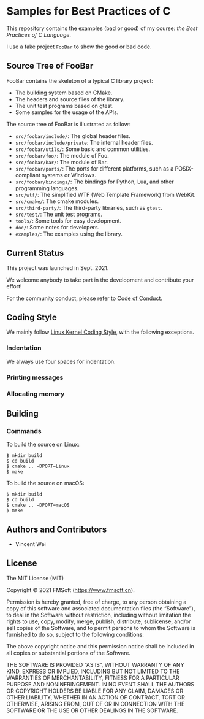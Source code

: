 # Samples for Best Practices of C

This repository contains the examples (bad or good) of my course:
_the Best Practices of C Language_.

I use a fake project `FooBar` to show the good or bad code.

## Source Tree of FooBar

FooBar contains the skeleton of a typical C library project:

- The building system based on CMake.
- The headers and source files of the library.
- The unit test programs based on gtest.
- Some samples for the usage of the APIs.

The source tree of FooBar is illustrated as follow:

- `src/foobar/include/`: The global header files.
- `src/foobar/include/private`: The internal header files.
- `src/foobar/utils/`: Some basic and common utilities.
- `src/foobar/foo/`: The module of Foo.
- `src/foobar/bar/`: The module of Bar.
- `src/foobar/ports/`: The ports for different platforms,
    such as a POSIX-compliant systems or Windows.
- `src/foobar/bindings/`: The bindings for Python, Lua,
    and other programming languages.
- `src/wtf/`: The simplified WTF (Web Template Framework) from WebKit.
- `src/cmake/`: The cmake modules.
- `src/third-party/`: The third-party libraries, such as `gtest`.
- `src/test/`: The unit test programs.
- `tools/`: Some tools for easy development.
- `doc/`: Some notes for developers.
- `examples/`: The examples using the library.

## Current Status

This project was launched in Sept. 2021.

We welcome anybody to take part in the development and contribute your effort!

For the community conduct, please refer to [Code of Conduct](CODE_OF_CONDUCT.md).

## Coding Style

We mainly follow [Linux Kernel Coding Style], with the following exceptions.

### Indentation

We always use four spaces for indentation.

### Printing messages

### Allocating memory

## Building

### Commands

To build the source on Linux:

```
$ mkdir build
$ cd build
$ cmake .. -DPORT=Linux
$ make
```

To build the source on macOS:

```
$ mkdir build
$ cd build
$ cmake .. -DPORT=macOS
$ make
```

## Authors and Contributors

- Vincent Wei

## License

The MIT License (MIT)

Copyright © 2021 FMSoft (<https://www.fmsoft.cn>).

Permission is hereby granted, free of charge, to any person obtaining a copy
of this software and associated documentation files (the “Software”), to deal
in the Software without restriction, including without limitation the rights
to use, copy, modify, merge, publish, distribute, sublicense, and/or sell
copies of the Software, and to permit persons to whom the Software is
furnished to do so, subject to the following conditions:

The above copyright notice and this permission notice shall be included in
all copies or substantial portions of the Software.

THE SOFTWARE IS PROVIDED “AS IS”, WITHOUT WARRANTY OF ANY KIND, EXPRESS OR
IMPLIED, INCLUDING BUT NOT LIMITED TO THE WARRANTIES OF MERCHANTABILITY,
FITNESS FOR A PARTICULAR PURPOSE AND NONINFRINGEMENT. IN NO EVENT SHALL THE
AUTHORS OR COPYRIGHT HOLDERS BE LIABLE FOR ANY CLAIM, DAMAGES OR OTHER
LIABILITY, WHETHER IN AN ACTION OF CONTRACT, TORT OR OTHERWISE, ARISING FROM,
OUT OF OR IN CONNECTION WITH THE SOFTWARE OR THE USE OR OTHER DEALINGS
IN THE SOFTWARE.


[Linux Kernel Coding Style]:https://www.kernel.org/doc/html/latest/process/coding-style.html
